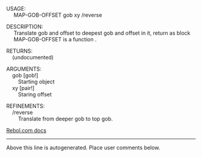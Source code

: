 USAGE:  
&nbsp;&nbsp;&nbsp;&nbsp;&nbsp;MAP-GOB-OFFSET&nbsp;gob&nbsp;xy&nbsp;/reverse  
  
DESCRIPTION:  
&nbsp;&nbsp;&nbsp;&nbsp;&nbsp;Translate&nbsp;gob&nbsp;and&nbsp;offset&nbsp;to&nbsp;deepest&nbsp;gob&nbsp;and&nbsp;offset&nbsp;in&nbsp;it,&nbsp;return&nbsp;as&nbsp;block  
&nbsp;&nbsp;&nbsp;&nbsp;&nbsp;MAP-GOB-OFFSET&nbsp;is&nbsp;a&nbsp;function&nbsp;.  
  
RETURNS:  
&nbsp;&nbsp;&nbsp;&nbsp;(undocumented)  
  
ARGUMENTS:  
&nbsp;&nbsp;&nbsp;&nbsp;gob&nbsp;[gob!]  
&nbsp;&nbsp;&nbsp;&nbsp;&nbsp;&nbsp;&nbsp;&nbsp;Starting&nbsp;object  
&nbsp;&nbsp;&nbsp;&nbsp;xy&nbsp;[pair!]  
&nbsp;&nbsp;&nbsp;&nbsp;&nbsp;&nbsp;&nbsp;&nbsp;Staring&nbsp;offset  
  
REFINEMENTS:  
&nbsp;&nbsp;&nbsp;&nbsp;/reverse  
&nbsp;&nbsp;&nbsp;&nbsp;&nbsp;&nbsp;&nbsp;&nbsp;Translate&nbsp;from&nbsp;deeper&nbsp;gob&nbsp;to&nbsp;top&nbsp;gob.  

[Rebol.com docs](http://www.rebol.com/r3/docs/functions/map-gob-offset.html)
___
Above this line is autogenerated. Place user comments below.